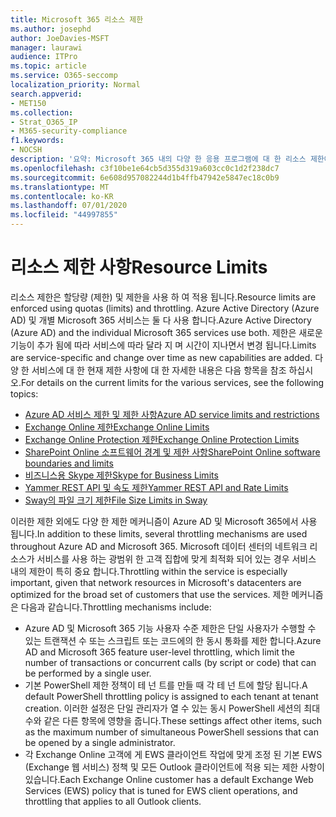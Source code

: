```yaml
---
title: Microsoft 365 리소스 제한
ms.author: josephd
author: JoeDavies-MSFT
manager: laurawi
audience: ITPro
ms.topic: article
ms.service: O365-seccomp
localization_priority: Normal
search.appverid:
- MET150
ms.collection:
- Strat_O365_IP
- M365-security-compliance
f1.keywords:
- NOCSH
description: '요약: Microsoft 365 내의 다양 한 응용 프로그램에 대 한 리소스 제한에 대해 설명 합니다.'
ms.openlocfilehash: c3f10be1e64cb5d355d319a603cc0c1d2f238dc7
ms.sourcegitcommit: 6e608d957082244d1b4ffb47942e5847ec18c0b9
ms.translationtype: MT
ms.contentlocale: ko-KR
ms.lasthandoff: 07/01/2020
ms.locfileid: "44997855"
---
```

# <a name="resource-limits"></a><span data-ttu-id="77cf5-103">리소스 제한 사항</span><span class="sxs-lookup"><span data-stu-id="77cf5-103">Resource Limits</span></span>

<span data-ttu-id="77cf5-104">리소스 제한은 할당량 (제한) 및 제한을 사용 하 여 적용 됩니다.</span><span class="sxs-lookup"><span data-stu-id="77cf5-104">Resource limits are enforced using quotas (limits) and throttling.</span></span> <span data-ttu-id="77cf5-105">Azure Active Directory (Azure AD) 및 개별 Microsoft 365 서비스는 둘 다 사용 합니다.</span><span class="sxs-lookup"><span data-stu-id="77cf5-105">Azure Active Directory (Azure AD) and the individual Microsoft 365 services use both.</span></span> <span data-ttu-id="77cf5-106">제한은 새로운 기능이 추가 됨에 따라 서비스에 따라 달라 지 며 시간이 지나면서 변경 됩니다.</span><span class="sxs-lookup"><span data-stu-id="77cf5-106">Limits are service-specific and change over time as new capabilities are added.</span></span> <span data-ttu-id="77cf5-107">다양 한 서비스에 대 한 현재 제한 사항에 대 한 자세한 내용은 다음 항목을 참조 하십시오.</span><span class="sxs-lookup"><span data-stu-id="77cf5-107">For details on the current limits for the various services, see the following topics:</span></span>

- [<span data-ttu-id="77cf5-108">Azure AD 서비스 제한 및 제한 사항</span><span class="sxs-lookup"><span data-stu-id="77cf5-108">Azure AD service limits and restrictions</span></span>](https://docs.microsoft.com/azure/azure-resource-manager/management/azure-subscription-service-limits)
- [<span data-ttu-id="77cf5-109">Exchange Online 제한</span><span class="sxs-lookup"><span data-stu-id="77cf5-109">Exchange Online Limits</span></span>](https://technet.microsoft.com/library/exchange-online-limits.aspx)
- [<span data-ttu-id="77cf5-110">Exchange Online Protection 제한</span><span class="sxs-lookup"><span data-stu-id="77cf5-110">Exchange Online Protection Limits</span></span>](https://technet.microsoft.com/library/exchange-online-protection-limits.aspx)
- [<span data-ttu-id="77cf5-111">SharePoint Online 소프트웨어 경계 및 제한 사항</span><span class="sxs-lookup"><span data-stu-id="77cf5-111">SharePoint Online software boundaries and limits</span></span>](https://support.office.com/article/SharePoint-Online-software-boundaries-and-limits-8F34FF47-B749-408B-ABC0-B605E1F6D498)
- [<span data-ttu-id="77cf5-112">비즈니스용 Skype 제한</span><span class="sxs-lookup"><span data-stu-id="77cf5-112">Skype for Business Limits</span></span>](https://technet.microsoft.com/library/skype-for-business-online-limits.aspx)
- [<span data-ttu-id="77cf5-113">Yammer REST API 및 속도 제한</span><span class="sxs-lookup"><span data-stu-id="77cf5-113">Yammer REST API and Rate Limits</span></span>](https://developer.yammer.com/docs/rest-api-rate-limits)
- [<span data-ttu-id="77cf5-114">Sway의 파일 크기 제한</span><span class="sxs-lookup"><span data-stu-id="77cf5-114">File Size Limits in Sway</span></span>](https://support.office.com/article/File-size-limits-in-Sway-4db21bc6-b42b-499f-9272-66e089db109f)

<span data-ttu-id="77cf5-115">이러한 제한 외에도 다양 한 제한 메커니즘이 Azure AD 및 Microsoft 365에서 사용 됩니다.</span><span class="sxs-lookup"><span data-stu-id="77cf5-115">In addition to these limits, several throttling mechanisms are used throughout Azure AD and Microsoft 365.</span></span> <span data-ttu-id="77cf5-116">Microsoft 데이터 센터의 네트워크 리소스가 서비스를 사용 하는 광범위 한 고객 집합에 맞게 최적화 되어 있는 경우 서비스 내의 제한이 특히 중요 합니다.</span><span class="sxs-lookup"><span data-stu-id="77cf5-116">Throttling within the service is especially important, given that network resources in Microsoft's datacenters are optimized for the broad set of customers that use the services.</span></span> <span data-ttu-id="77cf5-117">제한 메커니즘은 다음과 같습니다.</span><span class="sxs-lookup"><span data-stu-id="77cf5-117">Throttling mechanisms include:</span></span>

- <span data-ttu-id="77cf5-118">Azure AD 및 Microsoft 365 기능 사용자 수준 제한은 단일 사용자가 수행할 수 있는 트랜잭션 수 또는 스크립트 또는 코드에의 한 동시 통화를 제한 합니다.</span><span class="sxs-lookup"><span data-stu-id="77cf5-118">Azure AD and Microsoft 365 feature user-level throttling, which limit the number of transactions or concurrent calls (by script or code) that can be performed by a single user.</span></span>
- <span data-ttu-id="77cf5-119">기본 PowerShell 제한 정책이 테 넌 트를 만들 때 각 테 넌 트에 할당 됩니다.</span><span class="sxs-lookup"><span data-stu-id="77cf5-119">A default PowerShell throttling policy is assigned to each tenant at tenant creation.</span></span> <span data-ttu-id="77cf5-120">이러한 설정은 단일 관리자가 열 수 있는 동시 PowerShell 세션의 최대 수와 같은 다른 항목에 영향을 줍니다.</span><span class="sxs-lookup"><span data-stu-id="77cf5-120">These settings affect other items, such as the maximum number of simultaneous PowerShell sessions that can be opened by a single administrator.</span></span>
- <span data-ttu-id="77cf5-121">각 Exchange Online 고객에 게 EWS 클라이언트 작업에 맞게 조정 된 기본 EWS (Exchange 웹 서비스) 정책 및 모든 Outlook 클라이언트에 적용 되는 제한 사항이 있습니다.</span><span class="sxs-lookup"><span data-stu-id="77cf5-121">Each Exchange Online customer has a default Exchange Web Services (EWS) policy that is tuned for EWS client operations, and throttling that applies to all Outlook clients.</span></span>
